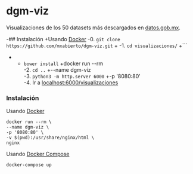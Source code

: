 # dgm-viz
Visualizaciones de los 50 datasets más descargados en [datos.gob.mx](http://datos.gob.mx/).

-## Instalación      +Usando [Docker](https://docs.docker.com/engine/getstarted/)
 -0. `git clone https://github.com/mxabierto/dgm-viz.git`        +
 -1. `cd visualizaciones/`       +```
 -    * `bower install`      +docker run --rm \
 -2. `cd ..`         +--name dgm-viz \
 -3. `python3 -m http.server 6000`       +-p '8080:80' \
 -4. Ir a [localhost:6000/visualizaciones](http://localhost:6000/visualizaciones)

### Instalación

Usando [Docker](https://docs.docker.com/engine/getstarted/)

```
docker run --rm \
--name dgm-viz \
-p '8080:80' \
-v $(pwd):/usr/share/nginx/html \
nginx
```

Usando [Docker Compose](https://docs.docker.com/compose/gettingstarted/)

```
docker-compose up
```
